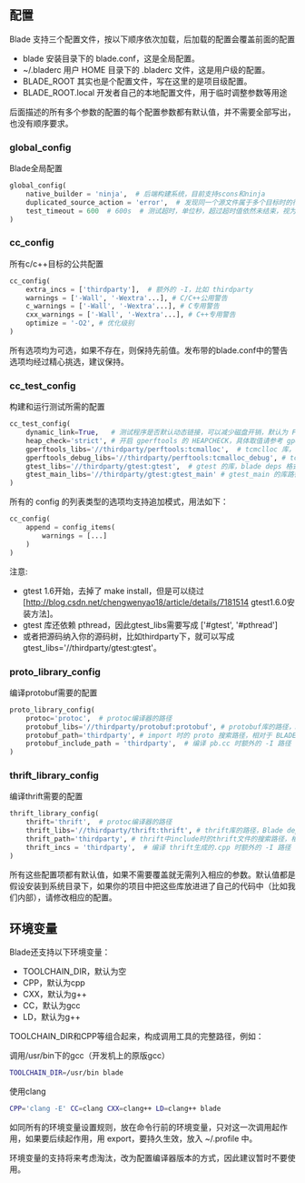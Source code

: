 配置
----
Blade 支持三个配置文件，按以下顺序依次加载，后加载的配置会覆盖前面的配置

* blade 安装目录下的 blade.conf，这是全局配置。
* ~/.bladerc 用户 HOME 目录下的 .bladerc 文件，这是用户级的配置。
* BLADE_ROOT 其实也是个配置文件，写在这里的是项目级配置。
* BLADE_ROOT.local 开发者自己的本地配置文件，用于临时调整参数等用途

后面描述的所有多个参数的配置的每个配置参数都有默认值，并不需要全部写出，也没有顺序要求。

### global_config
Blade全局配置
```python
global_config(
    native_builder = 'ninja',  # 后端构建系统，目前支持scons和ninja
    duplicated_source_action = 'error',  # 发现同一个源文件属于多个目标时的行为，默认为warning
    test_timeout = 600  # 600s  # 测试超时，单位秒，超过超时值依然未结束，视为测试失败
) 
```

### cc_config
所有c/c++目标的公共配置
```python
cc_config(
    extra_incs = ['thirdparty'],  # 额外的 -I，比如 thirdparty
    warnings = ['-Wall', '-Wextra'...], # C/C++公用警告
    c_warnings = ['-Wall', '-Wextra'...], # C专用警告
    cxx_warnings = ['-Wall', '-Wextra'...], # C++专用警告
    optimize = '-O2', # 优化级别
)
```
所有选项均为可选，如果不存在，则保持先前值。发布带的blade.conf中的警告选项均经过精心挑选，建议保持。

### cc_test_config
构建和运行测试所需的配置
```python
cc_test_config(
    dynamic_link=True,   # 测试程序是否默认动态链接，可以减少磁盘开销，默认为 False
    heap_check='strict', # 开启 gperftools 的 HEAPCHECK，具体取值请参考 gperftools 的文档
    gperftools_libs='//thirdparty/perftools:tcmalloc',  # tcmclloc 库，blade deps 格式
    gperftools_debug_libs='//thirdparty/perftools:tcmalloc_debug', # tcmalloc_debug 库，blade deps 格式
    gtest_libs='//thirdparty/gtest:gtest',  # gtest 的库，blade deps 格式
    gtest_main_libs='//thirdparty/gtest:gtest_main' # gtest_main 的库路径，blade deps 格式
)
```

所有的 config 的列表类型的选项均支持追加模式，用法如下：

```python
cc_config(
    append = config_items(
        warnings = [...]
    )
)
```

注意:

* gtest 1.6开始，去掉了 make install，但是可以绕过[http://blog.csdn.net/chengwenyao18/article/details/7181514 gtest1.6.0安装方法]。
* gtest 库还依赖 pthread，因此gtest_libs需要写成 ['#gtest', '#pthread']
* 或者把源码纳入你的源码树，比如thirdparty下，就可以写成gtest_libs='//thirdparty/gtest:gtest'。

### proto_library_config
编译protobuf需要的配置
```python
proto_library_config(
    protoc='protoc',  # protoc编译器的路径
    protobuf_libs='//thirdparty/protobuf:protobuf', # protobuf库的路径，Blade deps 格式
    protobuf_path='thirdparty', # import 时的 proto 搜索路径，相对于 BLADE_ROOT
    protobuf_include_path = 'thirdparty',  # 编译 pb.cc 时额外的 -I 路径
)
```

### thrift_library_config
编译thrift需要的配置
```python
thrift_library_config(
    thrift='thrift',  # protoc编译器的路径
    thrift_libs='//thirdparty/thrift:thrift', # thrift库的路径，Blade deps 格式
    thrift_path='thirdparty', # thrift中include时的thrift文件的搜索路径，相对于 BLADE_ROOT
    thrift_incs = 'thirdparty',  # 编译 thrift生成的.cpp 时额外的 -I 路径
)
```

所有这些配置项都有默认值，如果不需要覆盖就无需列入相应的参数。默认值都是假设安装到系统目录下，如果你的项目中把这些库放进进了自己的代码中（比如我们内部），请修改相应的配置。

环境变量
----------

Blade还支持以下环境变量：

* TOOLCHAIN_DIR，默认为空
* CPP，默认为cpp
* CXX，默认为g++
* CC，默认为gcc
* LD，默认为g++

TOOLCHAIN_DIR和CPP等组合起来，构成调用工具的完整路径，例如：

调用/usr/bin下的gcc（开发机上的原版gcc）
```bash
TOOLCHAIN_DIR=/usr/bin blade
```
使用clang
```bash
CPP='clang -E' CC=clang CXX=clang++ LD=clang++ blade
```

如同所有的环境变量设置规则，放在命令行前的环境变量，只对这一次调用起作用，如果要后续起作用，用 export，要持久生效，放入 ~/.profile 中。

环境变量的支持将来考虑淘汰，改为配置编译器版本的方式，因此建议暂时不要使用。
